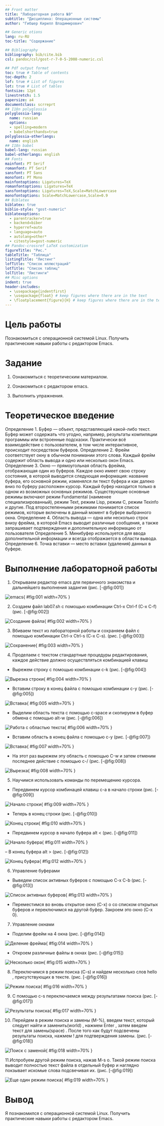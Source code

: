 ```yaml
---
## Front matter
title: "Лабораторная работа №9"
subtitle: "Дисциплина: Операционные системы"
author: "Гибшер Кирилл Владимирович"

## Generic otions
lang: ru-RU
toc-title: "Содержание"

## Bibliography
bibliography: bib/cite.bib
csl: pandoc/csl/gost-r-7-0-5-2008-numeric.csl

## Pdf output format
toc: true # Table of contents
toc-depth: 2
lof: true # List of figures
lot: true # List of tables
fontsize: 12pt
linestretch: 1.5
papersize: a4
documentclass: scrreprt
## I18n polyglossia
polyglossia-lang:
  name: russian
  options:
  - spelling=modern
  - babelshorthands=true
polyglossia-otherlangs:
  name: english
## I18n babel
babel-lang: russian
babel-otherlangs: english
## Fonts
mainfont: PT Serif
romanfont: PT Serif
sansfont: PT Sans
monofont: PT Mono
mainfontoptions: Ligatures=TeX
romanfontoptions: Ligatures=TeX
sansfontoptions: Ligatures=TeX,Scale=MatchLowercase
monofontoptions: Scale=MatchLowercase,Scale=0.9
## Biblatex
biblatex: true
biblio-style: "gost-numeric"
biblatexoptions:
  - parentracker=true
  - backend=biber
  - hyperref=auto
  - language=auto
  - autolang=other*
  - citestyle=gost-numeric
## Pandoc-crossref LaTeX customization
figureTitle: "Рис."
tableTitle: "Таблица"
listingTitle: "Листинг"
lofTitle: "Список иллюстраций"
lotTitle: "Список таблиц"
lolTitle: "Листинги"
## Misc options
indent: true
header-includes:
  - \usepackage{indentfirst}
  - \usepackage{float} # keep figures where there are in the text
  - \floatplacement{figure}{H} # keep figures where there are in the text
---
```


# Цель работы

Познакомиться с операционной системой Linux. Получить практические навыки работы с редактором Emacs.

# Задание

1. Ознакомиться с теоретическим материалом.

2. Ознакомиться с редактором emacs.

3. Выполнить упражнения.

# Теоретическое введение

Определение 1. Буфер — объект, представляющий какой-либо текст. Буфер может содержать что угодно, например, результаты компиляции программы или встроенные подсказки. Практически всё взаимодействие с пользователем, в том числе интерактивное, происходит посредством буферов. Определение 2. Фрейм соответствует окну в обычном понимании этого слова. Каждый фрейм содержит область вывода и одно или несколько окон Emacs. Определение 3. Окно — прямоугольная область фрейма, отображающая один из буферов. Каждое окно имеет свою строку состояния, в которой выводится следующая информация: название буфера, его основной режим, изменялся ли текст буфера и как далеко вниз по буферу расположен курсор. Каждый буфер находится только в одном из возможных основных режимов. Существующие основные режимы включают режим Fundamental (наименее специализированный), режим Text, режим Lisp, режим С, режим Texinfo и другие. Под второстепенными режимами понимается список режимов, которые включены в данный момент в буфере выбранного окна. Определение 4. Область вывода — одна или несколько строк внизу фрейма, в которой Emacs выводит различные сообщения, а также запрашивает подтверждения и дополнительную информацию от пользователя Определение 5. Минибуфер используется для ввода дополнительной информации и всегда отображается в области вывода. Определение 6. Точка вставки — место вставки (удаления) данных в буфере.


# Выполнение лабораторной работы

1. Открываем редактор emacs для первичного знакомства и дальнейшего выполнения задангия (рис. [-@fig:001])

![emacs](image/1.jpg){ #fig:001 width=70% }

2. Создаем файл lab07.sh с помощью комбинации Ctrl-x Ctrl-f (C-x C-f) (рис. [-@fig:002])

![Создание файла](image/2.jpg){ #fig:002 width=70% }

3. Вбиваем текст из лабораторной работы и сохраняем файл с помощью комбинации Ctrl-x Ctrl-s (C-x C-s). (рис. [-@fig:003])

![Сохранение](image/3.jpg){ #fig:003 width=70% }

4.  Проделаем с текстом стандартные процедуры редактирования, каждое действие должно осуществляться комбинацией клавиш 

- Вырежем строку с помощью комбинации с-k (рис. [-@fig:004])

![Вырезка строки ](image/4.jpg){ #fig:004 width=70% }

- Вставим строку в конец файла с помощью комбинации c-y (рис. [-@fig:005])

![Вставка](image/5.jpg){ #fig:005 width=70% }

- Выделим область текста с помощью с-space  и скопируем в буфер обмена с помощью alt-w  (рис. [-@fig:006])

![Работа с областью текста](image/6.jpg){ #fig:006 width=70% }


- Вставим область в конец файла  с помощью с-y   (рис. [-@fig:007])

![Вставка](image/7.jpg){ #fig:007 width=70% }

- На этот раз вырежем эту область с помощью С-w и затем отменим последнее действие с помощью с-/ (рис. [-@fig:008])

![Вырезка](image/8.jpg){ #fig:008 width=70% }

5. Научимся использовать команды по перемещению курсора.

- Передвинем курсор комбинацей клавиш c-a в начало строки (рис. [-@fig:009])

![Начало строки](image/9.jpg){ #fig:009 width=70% }

- Теперь в конец строки (рис. [-@fig:010]) 

![Конец строки](image/10.jpg){ #fig:010 width=70% }

- Передвинем курсор в начало буфера alt < (рис. [-@fig:011])

![Начало буфера](image/11.jpg){ #fig:011 width=70% }

– В конец буфера alt >  (рис. [-@fig:012])

![Конец буфера](image/12.jpg){ #fig:012 width=70% }

6. Управление буферами 
- Выведем список активных буферов с помощью С-х C-b (рис. [-@fig:013])

![Список активных буферов](image/13.jpg){ #fig:013 width=70% }

- Переместимся во вновь открытое окно (C-x) o со списком открытых буферов и переключимся на другой буфер. Закроем это окно (C-x 0).

7.  Управление окнами 
- Поделим фрейм на 4 окна  (рис. [-@fig:014])

![Деление фрейма](image/14.jpg){ #fig:014 width=70% }

- Откроем различные файлы в окнах (рис. [-@fig:015])

![Несколько окон](image/15.jpg){ #fig:015 width=70% }

8. Переключимся в режим поиска (C-s) и найдем несколько слов hello , присутствующих в тексте. (рис. [-@fig:016])

![Режим поиска](image/16.jpg){ #fig:016 width=70% }

9. С помощью с-s переключаемся между результатами поиска (рис. [-@fig:017])

![Результаты поиска](image/17.jpg){ #fig:017 width=70% }

10. Перейдем в режим поиска и замены (M-%), введем текст, который следует найти и заменить(world) , нажмем Enter , затем введем текст для замены(space) . После того как будут подсвечены результаты поиска, нажмем ! для подтверждения замены. (рис. [-@fig:018])

![Поиск с заменой](image/18.jpg){ #fig:018 width=70% }

11.Испробуем другой режим поиска, нажав M-s o. Такой режим поиска выводит полностью текст файла в отдельный буфер и наглядно покзывает искомые слова подсвечивая их. (рис. [-@fig:019])

![Еще один режим поиска](image/19.jpg){ #fig:019 width=70% }



# Вывод

 Я познакомился  с операционной системой Linux. Получить практические навыки работы с редактором Emacs.
